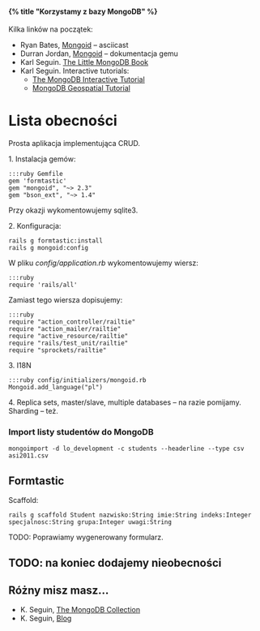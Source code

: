 #### {% title "Korzystamy z bazy MongoDB" %}

Kilka linków na początek:

* Ryan Bates, [Mongoid](http://railscasts.com/episodes/238-mongoid?view=asciicast) – asciicast
* Durran Jordan, [Mongoid](http://mongoid.org/docs.html) – dokumentacja gemu
* Karl Seguin. [The Little MongoDB Book]()
* Karl Seguin. Interactive tutorials:
  - [The MongoDB Interactive Tutorial](http://tutorial.mongly.com/tutorial/index)
  - [MongoDB Geospatial Tutorial](http://tutorial.mongly.com/geo/index)

# Lista obecności

Prosta aplikacja implementująca CRUD.

1\. Instalacja gemów:

    :::ruby Gemfile
    gem 'formtastic'
    gem "mongoid", "~> 2.3"
    gem "bson_ext", "~> 1.4"

Przy okazji wykomentowujemy sqlite3.

2\. Konfiguracja:

    rails g formtastic:install
    rails g mongoid:config

W pliku *config/application.rb* wykomentowujemy wiersz:

    :::ruby
    require 'rails/all'

Zamiast tego wiersza dopisujemy:

    :::ruby
    require "action_controller/railtie"
    require "action_mailer/railtie"
    require "active_resource/railtie"
    require "rails/test_unit/railtie"
    require "sprockets/railtie"

3\. I18N

    :::ruby config/initializers/mongoid.rb
    Mongoid.add_language("pl")

4\. Replica sets, master/slave, multiple databases
– na razie pomijamy. Sharding – też.


### Import listy studentów do MongoDB

    mongoimport -d lo_development -c students --headerline --type csv asi2011.csv


## Formtastic

Scaffold:

    rails g scaffold Student nazwisko:String imie:String indeks:Integer specjalnosc:String grupa:Integer uwagi:String

TODO: Poprawiamy wygenerowany formularz.


## TODO: na koniec dodajemy nieobecności



## Różny misz masz…

* K. Seguin, [The MongoDB Collection](http://mongly.com/)
* K. Seguin, [Blog](http://openmymind.net/)
